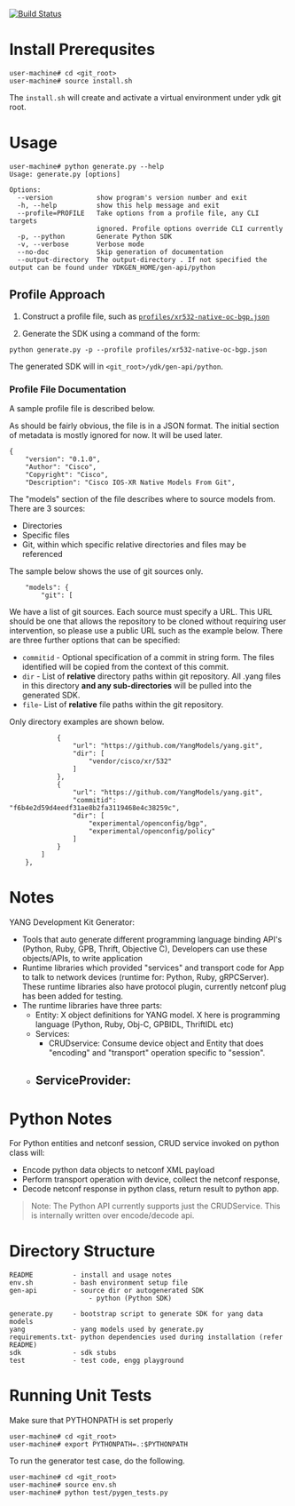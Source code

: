 [![Build Status](https://travis-ci.org/CiscoDevNet/ydk-gen.svg?branch=master)](https://travis-ci.org/CiscoDevNet/ydk-gen)

# Install Prerequsites

```
user-machine# cd <git_root>
user-machine# source install.sh
```
The `install.sh` will create and activate a virtual environment under ydk git root.


# Usage

```
user-machine# python generate.py --help
Usage: generate.py [options]

Options:
  --version           show program's version number and exit
  -h, --help          show this help message and exit
  --profile=PROFILE   Take options from a profile file, any CLI targets
                      ignored. Profile options override CLI currently
  -p, --python        Generate Python SDK
  -v, --verbose       Verbose mode
  --no-doc            Skip generation of documentation
  --output-directory  The output-directory . If not specified the output can be found under YDKGEN_HOME/gen-api/python
```

## Profile Approach

1. Construct a profile file, such as [```profiles/xr532-native-oc-bgp.json```](profiles/xr532-native-oc-bgp.json)

1. Generate the SDK using a command of the form:

```
python generate.py -p --profile profiles/xr532-native-oc-bgp.json
```

The generated SDK will in ```<git_root>/ydk/gen-api/python```.

### Profile File Documentation

A sample profile file is described below.

As should be fairly obvious, the file is in a JSON format. The initial section of metadata is mostly ignored for now. It will be used later.

```
{
    "version": "0.1.0",
    "Author": "Cisco",
    "Copyright": "Cisco",
    "Description": "Cisco IOS-XR Native Models From Git",
```

The "models" section of the file describes where to source models from. There are 3 sources:

- Directories
- Specific files
- Git, within which specific relative directories and files may be referenced

The sample below shows the use of git sources only.

```
    "models": {
        "git": [
```

We have a list of git sources. Each source must specify a URL. This URL should be one that allows the repository to be cloned without requiring user intervention, so please use a public URL such as the example below. There are three further options that can be specified:

- ```commitid``` - Optional specification of a commit in string form. The files identified will be copied from the context of this commit.
- ```dir``` - List of **relative** directory paths within git repository. All .yang files in this directory **and any sub-directories** will be pulled into the generated SDK.
- ```file```- List of **relative** file paths within the git repository.

Only directory examples are shown below.

```
            {
                "url": "https://github.com/YangModels/yang.git",
                "dir": [
                    "vendor/cisco/xr/532"
                ]
            },
            {
                "url": "https://github.com/YangModels/yang.git",
                "commitid": "f6b4e2d59d4eedf31ae8b2fa3119468e4c38259c",
                "dir": [
                    "experimental/openconfig/bgp",
                    "experimental/openconfig/policy"
                ]
            }
        ]
    },
```

# Notes

YANG Development Kit Generator:

- Tools that auto generate different programming language binding API's (Python, Ruby, GPB, Thrift, Objective C), Developers can use these objects/APIs, to write application
- Runtime libraries which provided "services" and transport code for App to talk to network devices (runtime for: Python, Ruby, gRPCServer). These runtime libraries also have protocol plugin, currently netconf plug has been added for testing.
- The runtime libraries have three parts:
    - Entity:  X object definitions for YANG model. X here is programming language (Python, Ruby, Obj-C, GPBIDL, ThriftIDL etc)
    - Services:
        - CRUDservice: Consume device object and Entity that does "encoding" and "transport" operation specific to "session".
    - ServiceProvider:
        - 


# Python Notes

For Python entities and netconf session, CRUD service invoked on python class will:

- Encode python data objects to netconf XML payload
- Perform transport operation with device, collect the netconf response, 
- Decode netconf response in python class, return result to python app. 

> Note: The Python API currently supports just the CRUDService. This is internally written over encode/decode api.



# Directory Structure

```
README          - install and usage notes
env.sh          - bash environment setup file
gen-api         - source dir or autogenerated SDK 
					- python (Python SDK)

generate.py     - bootstrap script to generate SDK for yang data models
yang            - yang models used by generate.py 
requirements.txt- python dependencies used during installation (refer README)
sdk             - sdk stubs
test            - test code, engg playground 
```


# Running Unit Tests

Make sure that PYTHONPATH is set properly

```
user-machine# cd <git_root>
user-machine# export PYTHONPATH=.:$PYTHONPATH
```

To run the generator test case, do the following.

```
user-machine# cd <git_root>
user-machine# source env.sh
user-machine# python test/pygen_tests.py
```
